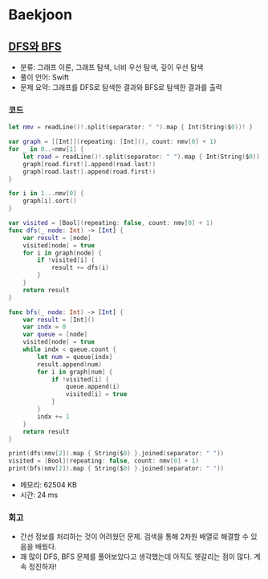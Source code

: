 # Baekjoon

## [DFS와 BFS](https://www.acmicpc.net/problem/1260)

* 분류: 그래프 이론, 그래프 탐색, 너비 우선 탐색, 깊이 우선 탐색
* 풀이 언어: Swift
* 문제 요약: 그래프를 DFS로 탐색한 결과와 BFS로 탐색한 결과를 출력

### 코드

```swift
let nmv = readLine()!.split(separator: " ").map { Int(String($0))! }

var graph = [[Int]](repeating: [Int](), count: nmv[0] + 1)
for _ in 0..<nmv[1] {
    let road = readLine()!.split(separator: " ").map { Int(String($0))! }
    graph[road.first!].append(road.last!)
    graph[road.last!].append(road.first!)
}

for i in 1...nmv[0] {
    graph[i].sort()
}

var visited = [Bool](repeating: false, count: nmv[0] + 1)
func dfs(_ node: Int) -> [Int] {
    var result = [node]
    visited[node] = true
    for i in graph[node] {
        if !visited[i] {
            result += dfs(i)
        }
    }
    return result
}

func bfs(_ node: Int) -> [Int] {
    var result = [Int]()
    var indx = 0
    var queue = [node]
    visited[node] = true
    while indx < queue.count {
        let num = queue[indx]
        result.append(num)
        for i in graph[num] {
            if !visited[i] {
                queue.append(i)
                visited[i] = true
            }
        }
        indx += 1
    }
    return result
}

print(dfs(nmv[2]).map { String($0) }.joined(separator: " "))
visited = [Bool](repeating: false, count: nmv[0] + 1)
print(bfs(nmv[2]).map { String($0) }.joined(separator: " "))
```

* 메모리: 62504 KB
* 시간: 24 ms

### 회고

* 간선 정보를 처리하는 것이 어려웠던 문제. 검색을 통해 2차원 배열로 해결할 수 있음을 배웠다.
* 꽤 많이 DFS, BFS 문제를 풀어보았다고 생각했는데 아직도 헷갈리는 점이 많다. 계속 정진하자!
